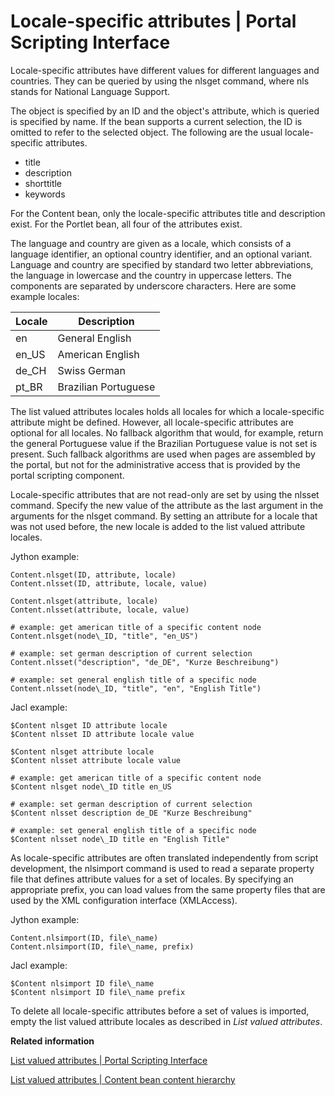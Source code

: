 # Locale-specific attributes \| Portal Scripting Interface

Locale-specific attributes have different values for different languages and countries. They can be queried by using the nlsget command, where nls stands for National Language Support.

The object is specified by an ID and the object's attribute, which is queried is specified by name. If the bean supports a current selection, the ID is omitted to refer to the selected object. The following are the usual locale-specific attributes.

-   title
-   description
-   shorttitle
-   keywords

For the Content bean, only the locale-specific attributes title and description exist. For the Portlet bean, all four of the attributes exist.

The language and country are given as a locale, which consists of a language identifier, an optional country identifier, and an optional variant. Language and country are specified by standard two letter abbreviations, the language in lowercase and the country in uppercase letters. The components are separated by underscore characters. Here are some example locales:

|Locale|Description|
|------|-----------|
|en|General English|
|en\_US|American English|
|de\_CH|Swiss German|
|pt\_BR|Brazilian Portuguese|

The list valued attributes locales holds all locales for which a locale-specific attribute might be defined. However, all locale-specific attributes are optional for all locales. No fallback algorithm that would, for example, return the general Portuguese value if the Brazilian Portuguese value is not set is present. Such fallback algorithms are used when pages are assembled by the portal, but not for the administrative access that is provided by the portal scripting component.

Locale-specific attributes that are not read-only are set by using the nlsset command. Specify the new value of the attribute as the last argument in the arguments for the nlsget command. By setting an attribute for a locale that was not used before, the new locale is added to the list valued attribute locales.

Jython example:

```
Content.nlsget(ID, attribute, locale)
Content.nlsset(ID, attribute, locale, value)

Content.nlsget(attribute, locale)
Content.nlsset(attribute, locale, value)

# example: get american title of a specific content node
Content.nlsget(node\_ID, "title", "en_US")

# example: set german description of current selection
Content.nlsset("description", "de_DE", "Kurze Beschreibung")

# example: set general english title of a specific node
Content.nlsset(node\_ID, "title", "en", "English Title")
```

Jacl example:

```
$Content nlsget ID attribute locale
$Content nlsset ID attribute locale value

$Content nlsget attribute locale
$Content nlsset attribute locale value

# example: get american title of a specific content node
$Content nlsget node\_ID title en_US

# example: set german description of current selection
$Content nlsset description de_DE "Kurze Beschreibung"

# example: set general english title of a specific node
$Content nlsset node\_ID title en "English Title"
```

As locale-specific attributes are often translated independently from script development, the nlsimport command is used to read a separate property file that defines attribute values for a set of locales. By specifying an appropriate prefix, you can load values from the same property files that are used by the XML configuration interface \(XMLAccess\).

Jython example:

```
Content.nlsimport(ID, file\_name)
Content.nlsimport(ID, file\_name, prefix)
```

Jacl example:

```
$Content nlsimport ID file\_name
$Content nlsimport ID file\_name prefix
```

To delete all locale-specific attributes before a set of values is imported, empty the list valued attribute locales as described in *List valued attributes*.


**Related information**  


[List valued attributes \| Portal Scripting Interface](../admin-system/lstvl_attributes.md)

[List valued attributes \| Content bean content hierarchy](../admin-system/contnt_lst_val_att.md)

